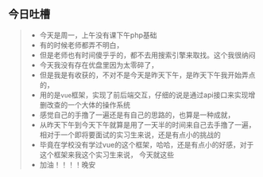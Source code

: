 ## 今日吐槽
 > * 今天是周一，上午没有课下午php基础
 > * 有的时候老师都弄不明白，
 > * 但是老师也有时间傻乎乎的，都不去用搜索引擎来取找。这个我很纳闷
 > * 今天我没有存在优盘里因为太零碎了，
 > * 但是我是有收获的，不对不是今天是昨天下午，是昨天下午我开始弄点的，
 > * 用的是`vue`框架，实现了前后端交互，仔细的说是通过api接口来实现增删改查的一个大体的操作系统
 > * 感觉自己的手撸了一遍还是有自己的思路的，也算是一种成就，
 > * 从昨天下午到今天下午就算是用了一天半的时间来自己去手撸了一遍，相对于一个即将要面试的实习生来说，还是有点小的挑战的
 > * 毕竟在学校没有学过vue的这个框架，哈哈，还是有点小的好感，对于这个框架来我这个实习生来说，
 今天就这些
 > * 加油！！！！晚安
